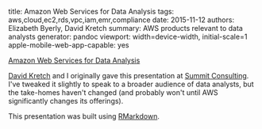 title: Amazon Web Services for Data Analysis
tags: aws,cloud,ec2,rds,vpc,iam,emr,compliance
date: 2015-11-12
authors: Elizabeth Byerly, David Kretch
summary: AWS products relevant to data analysts
generator: pandoc
viewport: width=device-width, initial-scale=1
apple-mobile-web-app-capable: yes

[Amazon Web Services for Data Analysis]({filename}/presentations/amazon-web-services-for-data-analysis.html)

[David Kretch](http://www.kretch.org/) and I originally gave this presentation
at [Summit Consulting](http://www.summitllc.us/). I've tweaked it slightly to
speak to a broader audience of data analysts, but the take-homes haven't
changed (and probably won't until AWS significantly changes its offerings).

This presentation was built using [RMarkdown](http://rmarkdown.rstudio.com/).